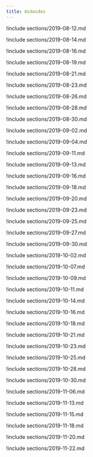 ```yaml
---
title: Asdasdas
---
```


!include sections/2019-08-12.md

!include sections/2019-08-14.md

!include sections/2019-08-16.md

!include sections/2019-08-19.md

!include sections/2019-08-21.md

!include sections/2019-08-23.md

!include sections/2019-08-26.md

!include sections/2019-08-28.md

!include sections/2019-08-30.md

!include sections/2019-09-02.md

!include sections/2019-09-04.md

!include sections/2019-09-11.md

!include sections/2019-09-13.md

!include sections/2019-09-16.md

!include sections/2019-09-18.md

!include sections/2019-09-20.md

!include sections/2019-09-23.md

!include sections/2019-09-25.md

!include sections/2019-09-27.md

!include sections/2019-09-30.md

!include sections/2019-10-02.md

!include sections/2019-10-07.md

!include sections/2019-10-09.md

!include sections/2019-10-11.md

!include sections/2019-10-14.md

!include sections/2019-10-16.md

!include sections/2019-10-18.md

!include sections/2019-10-21.md

!include sections/2019-10-23.md

!include sections/2019-10-25.md

!include sections/2019-10-28.md

!include sections/2019-10-30.md

!include sections/2019-11-06.md

!include sections/2019-11-13.md

!include sections/2019-11-15.md

!include sections/2019-11-18.md

!include sections/2019-11-20.md

!include sections/2019-11-22.md

<!--!include sections/2019-11-25.md-->

